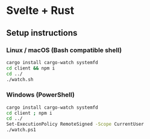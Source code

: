 # Svelte + Rust

## Setup instructions

### Linux / macOS (Bash compatible shell)
```sh
cargo install cargo-watch systemfd
cd client && npm i
cd ../
./watch.sh
```

### Windows (PowerShell)
```sh
cargo install cargo-watch systemfd
cd client ; npm i
cd ../
Set-ExecutionPolicy RemoteSigned -Scope CurrentUser
./watch.ps1
```

